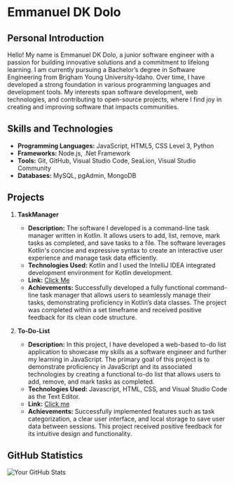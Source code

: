 # Emmanuel DK Dolo

## Personal Introduction
Hello! My name is Emmanuel DK Dolo, a junior software engineer with a passion for building innovative solutions and a commitment to lifelong learning. I am currently pursuing a Bachelor’s degree in Software Engineering from Brigham Young University-Idaho. Over time, I have developed a strong foundation in various programming languages and development tools. My interests span software development, web technologies, and contributing to open-source projects, where I find joy in creating and improving software that impacts communities.

## Skills and Technologies
- **Programming Languages:** JavaScript, HTML5, CSS Level 3, Python
- **Frameworks:** Node.js, .Net Framework
- **Tools:** Git, GitHub, Visual Studio Code, SeaLion, Visual Studio Community
- **Databases:** MySQL, pgAdmin, MongoDB

## Projects

1. **TaskManager**
   - **Description:** The software I developed is a command-line task manager written in Kotlin. It allows users to add, list, remove, mark tasks as completed, and save tasks to a file. The software leverages Kotlin's concise and expressive syntax to create an interactive user experience and manage task data efficiently.
   - **Technologies Used:** Kotlin and I used the IntelliJ IDEA integrated development environment for Kotlin development.
   - **Link:** [Click Me](https://github.com/Dolo1993/Kotlin-TaskManager)
   - **Achievements:** Successfully developed a fully functional command-line task manager that allows users to seamlessly manage their tasks, demonstrating proficiency in Kotlin’s data classes. The project was completed within a set timeframe and received positive feedback for its clean code structure.

     
2. **To-Do-List**
   - **Description:**
 In this project, I have developed a web-based to-do list application to showcase my skills as a software engineer and further my learning in JavaScript. The primary goal of this project is to demonstrate proficiency in JavaScript and its associated technologies by creating a functional to-do list that allows users to add, remove, and mark tasks as completed.
   - **Technologies Used:** Javascript, HTML, CSS, and Visual Studio Code as the Text Editor.
   - **Link:** [Click me]( https://dolo1993.github.io/JavaScript-To-Do-List/)
   - **Achievements:** Successfully implemented features such as task categorization, a clear user interface, and local storage to save user data between sessions. This project received positive feedback for its intuitive design and functionality.


## GitHub Statistics
![Your GitHub Stats](https://github-readme-stats.vercel.app/api?username=YourGitHubUsername&show_icons=true&hide_title=true&count_private=true)
